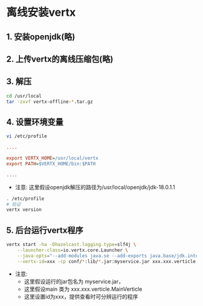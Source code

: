 # 离线安装vertx

## 1. 安装openjdk(略)

## 2. 上传vertx的离线压缩包(略)

## 3. 解压

```sh
cd /usr/local
tar -zxvf vertx-offline-*.tar.gz
```

## 4. 设置环境变量

```sh
vi /etc/profile
```

```ini
....

export VERTX_HOME=/usr/local/vertx
export PATH=$VERTX_HOME/bin:$PATH

....
```

- 注意: 这里假设openjdk解压的路径为/usr/local/openjdk/jdk-18.0.1.1

```sh
. /etc/profile
# 验证
vertx version
```

## 5. 后台运行vertx程序

```sh
vertx start -ha -Dhazelcast.logging.type=slf4j \
    --launcher-class=io.vertx.core.Launcher \
    --java-opts="--add-modules java.se --add-exports java.base/jdk.internal.ref=ALL-UNNAMED --add-opens java.base/java.lang=ALL-UNNAMED --add-opens java.base/java.nio=ALL-UNNAMED --add-opens java.base/sun.nio.ch=ALL-UNNAMED --add-opens java.management/sun.management=ALL-UNNAMED --add-opens jdk.management/com.sun.management.internal=ALL-UNNAMED --add-opens java.base/sun.net=ALL-UNNAMED" \
    --vertx-id=xxx -cp conf/*:lib/*.jar:myservice.jar xxx.xxx.verticle.MainVerticle
```

- 注意:
  - 这里假设运行的jar包名为 myservice.jar，
  - 这里假设main 类为 xxx.xxx.verticle.MainVerticle
  - 这里设置id为xxx，提供查看时可分辨运行的程序
